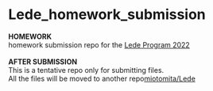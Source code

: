 # Lede_homework_submission
 
**HOMEWORK**<br>
homework submission repo for the [Lede Program 2022](https://ledeprogram.com/)<br>
<br>
**AFTER SUBMISSION**<br>
This is a tentative repo only for submitting files.<br>
All the files will be moved to another repo[miotomita/Lede](https://github.com/miotomita/Lede/tree/main/homework)
